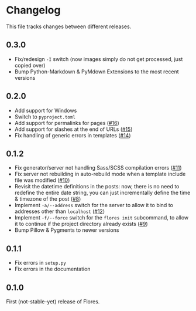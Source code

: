 # Changelog

This file tracks changes between different releases.


## 0.3.0

- Fix/redesign `-I` switch (now images simply do not get processed, just copied over)
- Bump Python-Markdown & PyMdown Extensions to the most recent versions


## 0.2.0

- Add support for Windows
- Switch to `pyproject.toml`
- Add support for permalinks for pages ([#16][i16])
- Add support for slashes at the end of URLs ([#15][i15])
- Fix handling of generic errors in templates ([#14][i14])


## 0.1.2

- Fix generator/server not handling Sass/SCSS compilation errors ([#11][i11])
- Fix server not rebuilding in auto-rebuild mode when a template include file was
  modified ([#10][i10])
- Revisit the datetime definitions in the posts: now, there is no need to redefine the
  entire date string, you can just incrementally define the time & timezone of the post
  ([#8][i8])
- Implement `-a/--address` switch for the server to allow it to bind to addresses other
  than `localhost` ([#12][i12])
- Implement `-f/--force` switch for the `flores init` subcommand, to allow it to
  continue if the project directory already exists ([#9][i9])
- Bump Pillow & Pygments to newer versions


## 0.1.1

- Fix errors in `setup.py`
- Fix errors in the documentation


## 0.1.0

First (not-stable-yet) release of Flores.


[i8]: https://github.com/kokkonisd/flores/issues/8
[i9]: https://github.com/kokkonisd/flores/issues/9
[i10]: https://github.com/kokkonisd/flores/issues/10
[i11]: https://github.com/kokkonisd/flores/issues/11
[i12]: https://github.com/kokkonisd/flores/issues/12
[i14]: https://github.com/kokkonisd/flores/issues/14
[i15]: https://github.com/kokkonisd/flores/issues/15
[i16]: https://github.com/kokkonisd/flores/issues/16
